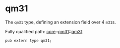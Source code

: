 # qm31

The `qm31` type, defining an extension field over 4 `m31`s.

Fully qualified path: [core](./core.md)::[qm31](./core-qm31.md)::[qm31](./core-qm31-qm31.md)

<pre><code class="language-cairo">pub extern type qm31;</code></pre>

